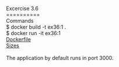 Excercise 3.6
<BR>==========
<BR>Commands
<BR> $ docker build -t ex36:1 .
<BR> $ docker run -it ex36:1
<BR>[Dockerfile](https://github.com/rparkkon/devops/blob/master/part3/e6/Dockerfile)
<BR>[Sizes](https://github.com/rparkkon/devops/blob/master/part3/e6/size0.txt)
<BR>
<BR>The application by default runs in port 3000.
